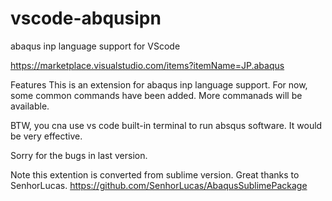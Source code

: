 # vscode-abqusipn
abaqus inp language support for VScode

https://marketplace.visualstudio.com/items?itemName=JP.abaqus

Features
This is an extension for abaqus inp language support. For now, some common commands have been added. More commanads will be available.

BTW, you cna use vs code built-in terminal to run absqus software. It would be very effective.

Sorry for the bugs in last version.

Note
this extention is converted from sublime version. Great thanks to SenhorLucas. https://github.com/SenhorLucas/AbaqusSublimePackage
